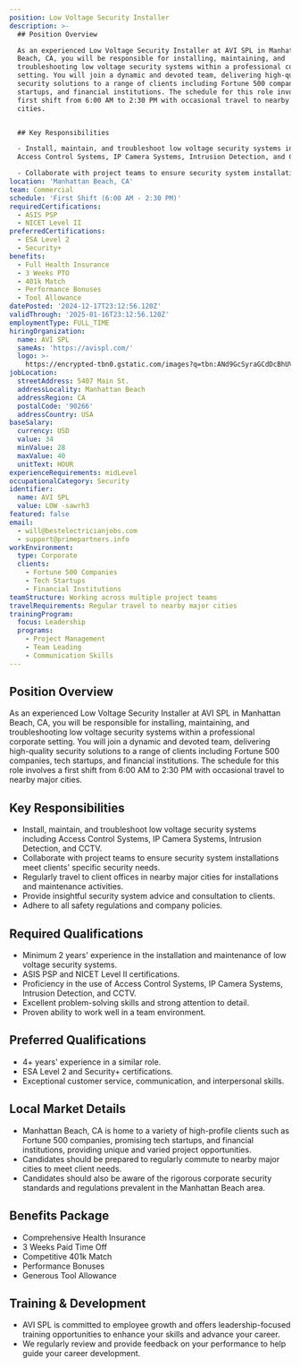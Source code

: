 ```yaml
---
position: Low Voltage Security Installer
description: >-
  ## Position Overview

  As an experienced Low Voltage Security Installer at AVI SPL in Manhattan
  Beach, CA, you will be responsible for installing, maintaining, and
  troubleshooting low voltage security systems within a professional corporate
  setting. You will join a dynamic and devoted team, delivering high-quality
  security solutions to a range of clients including Fortune 500 companies, tech
  startups, and financial institutions. The schedule for this role involves a
  first shift from 6:00 AM to 2:30 PM with occasional travel to nearby major
  cities.


  ## Key Responsibilities

  - Install, maintain, and troubleshoot low voltage security systems including
  Access Control Systems, IP Camera Systems, Intrusion Detection, and CCTV.

  - Collaborate with project teams to ensure security system installations...
location: 'Manhattan Beach, CA'
team: Commercial
schedule: 'First Shift (6:00 AM - 2:30 PM)'
requiredCertifications:
  - ASIS PSP
  - NICET Level II
preferredCertifications:
  - ESA Level 2
  - Security+
benefits:
  - Full Health Insurance
  - 3 Weeks PTO
  - 401k Match
  - Performance Bonuses
  - Tool Allowance
datePosted: '2024-12-17T23:12:56.120Z'
validThrough: '2025-01-16T23:12:56.120Z'
employmentType: FULL_TIME
hiringOrganization:
  name: AVI SPL
  sameAs: 'https://avispl.com/'
  logo: >-
    https://encrypted-tbn0.gstatic.com/images?q=tbn:ANd9GcSyraGCdDcBhUVCLjb9MI2McsVysMD7wjYlIQ&s
jobLocation:
  streetAddress: 5407 Main St.
  addressLocality: Manhattan Beach
  addressRegion: CA
  postalCode: '90266'
  addressCountry: USA
baseSalary:
  currency: USD
  value: 34
  minValue: 28
  maxValue: 40
  unitText: HOUR
experienceRequirements: midLevel
occupationalCategory: Security
identifier:
  name: AVI SPL
  value: LOW -sawrh3
featured: false
email:
  - will@bestelectricianjobs.com
  - support@primepartners.info
workEnvironment:
  type: Corporate
  clients:
    - Fortune 500 Companies
    - Tech Startups
    - Financial Institutions
teamStructure: Working across multiple project teams
travelRequirements: Regular travel to nearby major cities
trainingProgram:
  focus: Leadership
  programs:
    - Project Management
    - Team Leading
    - Communication Skills
---
```




## Position Overview
As an experienced Low Voltage Security Installer at AVI SPL in Manhattan Beach, CA, you will be responsible for installing, maintaining, and troubleshooting low voltage security systems within a professional corporate setting. You will join a dynamic and devoted team, delivering high-quality security solutions to a range of clients including Fortune 500 companies, tech startups, and financial institutions. The schedule for this role involves a first shift from 6:00 AM to 2:30 PM with occasional travel to nearby major cities.

## Key Responsibilities
- Install, maintain, and troubleshoot low voltage security systems including Access Control Systems, IP Camera Systems, Intrusion Detection, and CCTV.
- Collaborate with project teams to ensure security system installations meet clients' specific security needs.
- Regularly travel to client offices in nearby major cities for installations and maintenance activities.
- Provide insightful security system advice and consultation to clients.
- Adhere to all safety regulations and company policies.

## Required Qualifications
- Minimum 2 years' experience in the installation and maintenance of low voltage security systems.
- ASIS PSP and NICET Level II certifications.
- Proficiency in the use of Access Control Systems, IP Camera Systems, Intrusion Detection, and CCTV.
- Excellent problem-solving skills and strong attention to detail.
- Proven ability to work well in a team environment.

## Preferred Qualifications
- 4+ years' experience in a similar role.
- ESA Level 2 and Security+ certifications.
- Exceptional customer service, communication, and interpersonal skills.

## Local Market Details
- Manhattan Beach, CA is home to a variety of high-profile clients such as Fortune 500 companies, promising tech startups, and financial institutions, providing unique and varied project opportunities.
- Candidates should be prepared to regularly commute to nearby major cities to meet client needs.
- Candidates should also be aware of the rigorous corporate security standards and regulations prevalent in the Manhattan Beach area.

## Benefits Package
- Comprehensive Health Insurance
- 3 Weeks Paid Time Off
- Competitive 401k Match
- Performance Bonuses
- Generous Tool Allowance

## Training & Development
- AVI SPL is committed to employee growth and offers leadership-focused training opportunities to enhance your skills and advance your career.
- We regularly review and provide feedback on your performance to help guide your career development.
